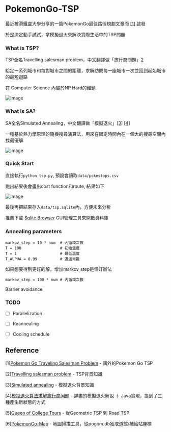# PokemonGo-TSP
最近被滑鐵盧大學分享的一篇PokemonGo最佳路徑規劃文章而 [[1]](#Reference) 啟發

於是決定動手試試，拿模擬退火來解決實際生活中的TSP問題

### What is TSP?
TSP全名Travelling salesman problem，中文翻譯做「旅行商問題」[2](#Reference)

給定一系列城市和每對城市之間的距離，求解訪問每一座城市一次並回到起始城市的最短迴路

在 Computer Science 內屬於NP Hard的難題

![image](https://upload.wikimedia.org/wikipedia/commons/2/2b/Bruteforce.gif)
 
### What is SA?
SA全名Simulated Annealing，中文翻譯做「模擬退火」[[3]](#Reference) [[4]](#Reference)

一種基於熱力學原理的隨機搜尋演算法，用來在固定時間內在一個大的搜尋空間內找最優解

 ![image](https://upload.wikimedia.org/wikipedia/commons/d/d5/Hill_Climbing_with_Simulated_Annealing.gif)

### Quick Start
直接執行`python tsp.py`, 預設會讀取`data/pokestops.csv`

跑出結果後會畫出cost function和route, 結果如下

 ![image](http://i.imgur.com/GoZRbzt.png)

最後再把結果存入`data/tsp.sqlite`內，方便未來分析

推薦下載 [Sqlite Browser](http://sqlitebrowser.org/) GUI管理工具來開啟資料庫

### Annealing parameters

    markov_step = 10 * num	# 內循環次數
    T = 100					# 初始溫度
    T = 1					# 最低溫度
    T_ALPHA = 0.99			# 退溫常數
如果想要得到更好的解，增加markov_step是個好辦法

	markov_step = 100 * num # 內循環次數
Barrier avoidance
### TODO
- [ ] Parallelization 
- [ ] Reannealing
- [ ] Cooling schedule


## Reference
[1][Pokemon Go Traveling Salesman Problem](http://www.math.uwaterloo.ca/tsp/poke/index.html) - 國外的Pokemon Go TSP

[2][Travelling salesman problem](https://en.wikipedia.org/wiki/Travelling_salesman_problem) - TSP背景知識

[3][Simulated annealing](https://en.wikipedia.org/wiki/Simulated_annealing) - 模擬退火背景知識

[4][模拟退火算法求解旅行商问题](http://blog.csdn.net/lalor/article/details/7688329) - 詳盡的模擬退火解說 ＋ Java實現，提到了三種產生新狀態的方式

[5][Queen of College Tours](http://www.math.uwaterloo.ca/tsp/college/index.html) - 從Geometric TSP 到 Road TSP


[6][PokemonGo-Map](https://github.com/PokemonGoMap/PokemonGo-Map) - 地圖掃描工具，從pogom.db獲取道館/補給站座標
